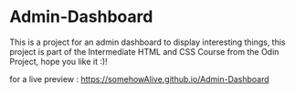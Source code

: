 # Admin-Dashboard

This is a project for an admin dashboard to display interesting things, this project is part of the Intermediate HTML and CSS Course from the Odin Project, hope you like it :)!

for a live preview : https://somehowAlive.github.io/Admin-Dashboard
